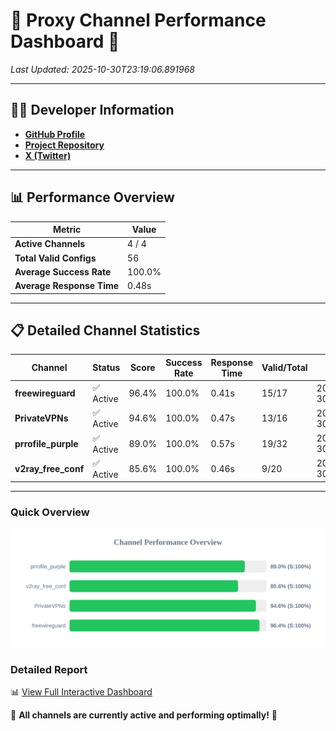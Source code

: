 # 🌟 Proxy Channel Performance Dashboard 🌟

_Last Updated: 2025-10-30T23:19:06.891968_

---

## 👩‍💻 Developer Information

- **[GitHub Profile](https://github.com/4n0nymou3)**  
- **[Project Repository](https://github.com/4n0nymou3/multi-proxy-config-fetcher)**  
- **[X (Twitter)](https://x.com/4n0nymou3)**  

---

## 📊 Performance Overview

| Metric                | Value       |
|-----------------------|-------------|
| **Active Channels**   | 4 / 4       |
| **Total Valid Configs** | 56          |
| **Average Success Rate** | 100.0%      |
| **Average Response Time** | 0.48s       |

---

## 📋 Detailed Channel Statistics

| Channel          | Status     | Score  | Success Rate | Response Time | Valid/Total | Last Success               |
|------------------|------------|--------|--------------|---------------|-------------|----------------------------|
| **freewireguard**  | ✅ Active  | 96.4%  | 100.0% | 0.41s         | 15/17       | 2025-10-30T23:19:06.890093 |
| **PrivateVPNs**  | ✅ Active  | 94.6%  | 100.0% | 0.47s         | 13/16       | 2025-10-30T23:19:06.450002 |
| **prrofile_purple**  | ✅ Active  | 89.0%  | 100.0% | 0.57s         | 19/32       | 2025-10-30T23:19:05.383507 |
| **v2ray_free_conf**  | ✅ Active  | 85.6%  | 100.0% | 0.46s         | 9/20       | 2025-10-30T23:19:05.942255 |

---

### Quick Overview
<div align="center">
  <a href="https://raw.githubusercontent.com/nullluser/NullRepo/refs/heads/main/assets/channel_stats_chart.svg">
    <img src="https://raw.githubusercontent.com/nullluser/NullRepo/refs/heads/main/assets/channel_stats_chart.svg" alt="Source Performance Statistics" width="800">
  </a>
</div>

### Detailed Report
📊 [View Full Interactive Dashboard](https://htmlpreview.github.io/?https://github.com/nullluser/NullRepo/blob/main/assets/performance_report.html)

🎉 **All channels are currently active and performing optimally!** 🎉
